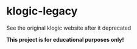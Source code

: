 # klogic-legacy
See the original klogic website after it deprecated

**This project is for educational purposes only!**
